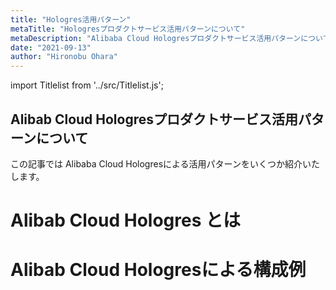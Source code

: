 ```yaml
---
title: "Hologres活用パターン"
metaTitle: "Hologresプロダクトサービス活用パターンについて"
metaDescription: "Alibaba Cloud Hologresプロダクトサービス活用パターンについてを説明します"
date: "2021-09-13"
author: "Hironobu Ohara"
---
```


import Titlelist from '../src/Titlelist.js';

<!-- 
query MyQuery {
  allMarkdownRemark(
    filter: {fileAbsolutePath: {regex: "/usecase-Hologres/"}}
    sort: {fields: fileAbsolutePath, order: ASC}
  ) {
    nodes {
      frontmatter {
        title
        metaTitle
        metaDescription
        date(formatString: "yyyy/MM/DD")
        author       
      }
      fileAbsolutePath
    }
  }
}
-->

## Alibab Cloud Hologresプロダクトサービス活用パターンについて

この記事では Alibaba Cloud Hologresによる活用パターンをいくつか紹介いたします。

# Alibab Cloud Hologres とは


<Titlelist 
    metaTitle="Hologresの紹介"
    metaDescription="リアルタイムDWH・Hologresプロダクトサービスをご紹介します"
    url="https://pangsen.github.io/help/usecase-Hologres/HOLOGRES_001_what-is-hologres"
    imageurl="https://raw.githubusercontent.com/sbcloud/help/master/content/usecase-Hologres/Hologres_images_26006613699528800/20210319122815.png"
    date="2021/06/29"
    author="Hironobu Ohara/大原 陽宣"
/>


# Alibab Cloud Hologresによる構成例


<Titlelist 
    metaTitle="Fact・Partition Table作成方法"
    metaDescription="HologresでFact Table（単独テーブル）およびPartition Table作成について"
    url="https://pangsen.github.io/help/usecase-Hologres/HOLOGRES_002_use-partition-hologres"
    imageurl="https://raw.githubusercontent.com/sbcloud/help/master/content/usecase-Hologres/Hologres_images_26006613699529800/20210630151343.png"
    date="2021/07/06"
    author="Hironobu Ohara/大原 陽宣"
/>

<Titlelist 
    metaTitle="FCでジョブスケジューラを設定"
    metaDescription="FunctionComputeでHologresのジョブスケジューラを設定する方法"
    url="https://pangsen.github.io/help/usecase-Hologres/HOLOGRES_003_hologres-functioncompute"
    imageurl="https://raw.githubusercontent.com/sbcloud/help/master/content/usecase-Hologres/Hologres_images_26006613787435000/20210716213110.png"
    date="2021/07/16"
    author="Hironobu Ohara/大原 陽宣"
/>

<Titlelist 
    metaTitle="LogServiceでリアルタイムETL"
    metaDescription="LogServiceとHologres間のリアルタイムETLをする方法"
    url="https://pangsen.github.io/help/usecase-Hologres/HOLOGRES_004_logservice-hologres"
    imageurl="https://raw.githubusercontent.com/sbcloud/help/master/content/usecase-Hologres/Hologres_images_26006613791223100/20210727201328.png"
    date="2021/07/27"
    author="Hironobu Ohara/大原 陽宣"
/>

<Titlelist 
    metaTitle="FluentdでHologresへデータ転送"
    metaDescription="FluentdでHologresへデータ転送する"
    url="https://pangsen.github.io/help/usecase-Hologres/HOLOGRES_005_fluentd-hologres"
    imageurl="https://raw.githubusercontent.com/sbcloud/help/master/content/usecase-Hologres/Hologres_images_26006613795939300/20210810213446.png"
    date="2021/08/10"
    author="Hironobu Ohara/大原 陽宣"
/>

<Titlelist 
    metaTitle="FCとAPIを使った開発方法"
    metaDescription="Hologresを使ったバッチ処理ソリューション開発方法"
    url="https://pangsen.github.io/help/usecase-Hologres/HOLOGRES_006_hologres-batch-sol"
    imageurl="https://raw.githubusercontent.com/sbcloud/help/master/content/usecase-Hologres/Hologres_images_26006613793350600/20210902092627.png"
    date="2021/09/06"
    author="Hironobu Ohara/大原 陽宣"
/>

<Titlelist 
    metaTitle="Apache SparkからHologres連携"
    metaDescription="Apache SparkからHologresへデータ連携方法"
    url="https://pangsen.github.io/help/usecase-Hologres/HOLOGRES_007_spark-hologres"
    imageurl="https://raw.githubusercontent.com/sbcloud/help/master/content/usecase-Hologres/Hologres_images_26006613798076600/20210906202810.png"
    date="2021/09/06"
    author="Hironobu Ohara/大原 陽宣"
/>

<Titlelist 
    metaTitle="AWS S3からHologres連携"
    metaDescription="AWS S3からHologresへリアルタイムデータ連携方法（Embulk使用）"
    url="https://pangsen.github.io/help/usecase-Hologres/HOLOGRES_008_s3-hologres"
    imageurl="https://raw.githubusercontent.com/sbcloud/help/master/content/usecase-Hologres/Hologres_images_13574176438009000000/20210907162529.png"
    date="2021/09/08"
    author="Hironobu Ohara/大原 陽宣"
/>

<Titlelist 
    metaTitle="Spark on k8sからHologres連携"
    metaDescription="Apache Spark on k8sからHologresへデータ連携方法"
    url="https://pangsen.github.io/help/usecase-Hologres/HOLOGRES_009_spark-on-k8s-hologres"
    imageurl="https://raw.githubusercontent.com/sbcloud/help/master/content/usecase-Hologres/Hologres_images_26006613798077100/20210909084249.png"
    date="2021/09/09"
    author="Hironobu Ohara/大原 陽宣"
/>

<Titlelist 
    metaTitle="Flink on k8sからHologres連携"
    metaDescription="Apache Flink on k8sからHologresへデータ連携方法"
    url="https://pangsen.github.io/help/usecase-Hologres/HOLOGRES_010_flink-on-k8s-hologres"
    imageurl="https://raw.githubusercontent.com/sbcloud/help/master/content/usecase-Hologres/Hologres_images_26006613800887600/20210910094411.png"
    date="2021/09/10"
    author="Hironobu Ohara/大原 陽宣"
/>


